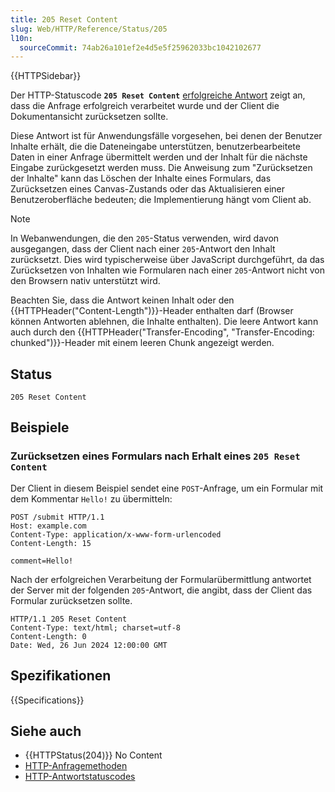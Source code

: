 ```yaml
---
title: 205 Reset Content
slug: Web/HTTP/Reference/Status/205
l10n:
  sourceCommit: 74ab26a101ef2e4d5e5f25962033bc1042102677
---
```


{{HTTPSidebar}}

Der HTTP-Statuscode **`205 Reset Content`** [erfolgreiche Antwort](/de/docs/Web/HTTP/Reference/Status#successful_responses) zeigt an, dass die Anfrage erfolgreich verarbeitet wurde und der Client die Dokumentansicht zurücksetzen sollte.

Diese Antwort ist für Anwendungsfälle vorgesehen, bei denen der Benutzer Inhalte erhält, die die Dateneingabe unterstützen, benutzerbearbeitete Daten in einer Anfrage übermittelt werden und der Inhalt für die nächste Eingabe zurückgesetzt werden muss. Die Anweisung zum "Zurücksetzen der Inhalte" kann das Löschen der Inhalte eines Formulars, das Zurücksetzen eines Canvas-Zustands oder das Aktualisieren einer Benutzeroberfläche bedeuten; die Implementierung hängt vom Client ab.

> [!NOTE]
> In Webanwendungen, die den `205`-Status verwenden, wird davon ausgegangen, dass der Client nach einer `205`-Antwort den Inhalt zurücksetzt.
> Dies wird typischerweise über JavaScript durchgeführt, da das Zurücksetzen von Inhalten wie Formularen nach einer `205`-Antwort nicht von den Browsern nativ unterstützt wird.

Beachten Sie, dass die Antwort keinen Inhalt oder den {{HTTPHeader("Content-Length")}}-Header enthalten darf (Browser können Antworten ablehnen, die Inhalte enthalten).
Die leere Antwort kann auch durch den {{HTTPHeader("Transfer-Encoding", "Transfer-Encoding: chunked")}}-Header mit einem leeren Chunk angezeigt werden.

## Status

```http
205 Reset Content
```

## Beispiele

### Zurücksetzen eines Formulars nach Erhalt eines `205 Reset Content`

Der Client in diesem Beispiel sendet eine `POST`-Anfrage, um ein Formular mit dem Kommentar `Hello!` zu übermitteln:

```http
POST /submit HTTP/1.1
Host: example.com
Content-Type: application/x-www-form-urlencoded
Content-Length: 15

comment=Hello!
```

Nach der erfolgreichen Verarbeitung der Formularübermittlung antwortet der Server mit der folgenden `205`-Antwort, die angibt, dass der Client das Formular zurücksetzen sollte.

```http
HTTP/1.1 205 Reset Content
Content-Type: text/html; charset=utf-8
Content-Length: 0
Date: Wed, 26 Jun 2024 12:00:00 GMT
```

## Spezifikationen

{{Specifications}}

## Siehe auch

- {{HTTPStatus(204)}} No Content
- [HTTP-Anfragemethoden](/de/docs/Web/HTTP/Reference/Methods)
- [HTTP-Antwortstatuscodes](/de/docs/Web/HTTP/Reference/Status)
